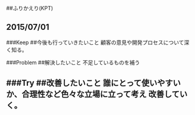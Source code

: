 ##ふりかえり(KPT)

## 2015/07/01

###Keep
##今後も行っていきたいこと
顧客の意見や開発プロセスについて深く知る。

###Problem
##解決したいこと
不足しているものを補う

###Try
##改善したいこと
誰にとって使いやすいか、合理性など色々な立場に立って考え
改善していく。
---
